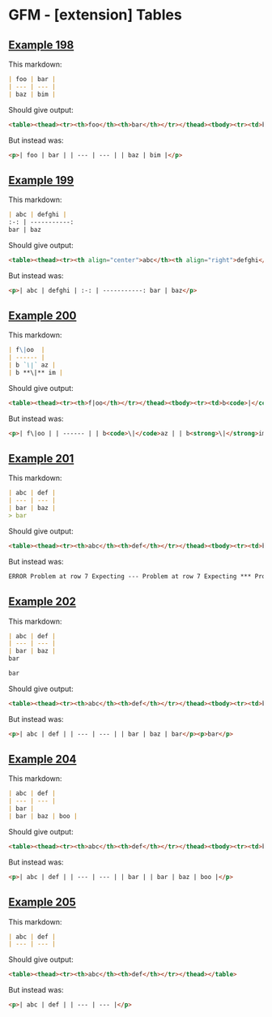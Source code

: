 # GFM - [extension] Tables

## [Example 198](https://github.github.com/gfm/#example-198)

This markdown:

```markdown
| foo | bar |
| --- | --- |
| baz | bim |
```

Should give output:

```html
<table><thead><tr><th>foo</th><th>bar</th></tr></thead><tbody><tr><td>baz</td><td>bim</td></tr></tbody></table>
```

But instead was:

```html
<p>| foo | bar | | --- | --- | | baz | bim |</p>
```
## [Example 199](https://github.github.com/gfm/#example-199)

This markdown:

```markdown
| abc | defghi |
:-: | -----------:
bar | baz
```

Should give output:

```html
<table><thead><tr><th align="center">abc</th><th align="right">defghi</th></tr></thead><tbody><tr><td align="center">bar</td><td align="right">baz</td></tr></tbody></table>
```

But instead was:

```html
<p>| abc | defghi | :-: | -----------: bar | baz</p>
```
## [Example 200](https://github.github.com/gfm/#example-200)

This markdown:

```markdown
| f\|oo  |
| ------ |
| b `\|` az |
| b **\|** im |
```

Should give output:

```html
<table><thead><tr><th>f|oo</th></tr></thead><tbody><tr><td>b<code>|</code>az</td></tr><tr><td>b<strong>|</strong>im</td></tr></tbody></table>
```

But instead was:

```html
<p>| f\|oo | | ------ | | b<code>\|</code>az | | b<strong>\|</strong>im |</p>
```
## [Example 201](https://github.github.com/gfm/#example-201)

This markdown:

```markdown
| abc | def |
| --- | --- |
| bar | baz |
> bar
```

Should give output:

```html
<table><thead><tr><th>abc</th><th>def</th></tr></thead><tbody><tr><td>bar</td><td>baz</td></tr></tbody></table><blockquote><p>bar</p></blockquote>
```

But instead was:

```html
ERROR Problem at row 7 Expecting --- Problem at row 7 Expecting *** Problem at row 7 Expecting ___
```
## [Example 202](https://github.github.com/gfm/#example-202)

This markdown:

```markdown
| abc | def |
| --- | --- |
| bar | baz |
bar

bar
```

Should give output:

```html
<table><thead><tr><th>abc</th><th>def</th></tr></thead><tbody><tr><td>bar</td><td>baz</td></tr><tr><td>bar</td><td></td></tr></tbody></table><p>bar</p>
```

But instead was:

```html
<p>| abc | def | | --- | --- | | bar | baz | bar</p><p>bar</p>
```
## [Example 204](https://github.github.com/gfm/#example-204)

This markdown:

```markdown
| abc | def |
| --- | --- |
| bar |
| bar | baz | boo |
```

Should give output:

```html
<table><thead><tr><th>abc</th><th>def</th></tr></thead><tbody><tr><td>bar</td><td></td></tr><tr><td>bar</td><td>baz</td></tr></tbody></table>
```

But instead was:

```html
<p>| abc | def | | --- | --- | | bar | | bar | baz | boo |</p>
```
## [Example 205](https://github.github.com/gfm/#example-205)

This markdown:

```markdown
| abc | def |
| --- | --- |
```

Should give output:

```html
<table><thead><tr><th>abc</th><th>def</th></tr></thead></table>
```

But instead was:

```html
<p>| abc | def | | --- | --- |</p>
```
